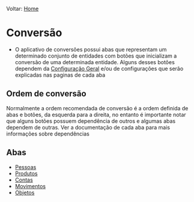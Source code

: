 Voltar: [Home](https://hetosoft.github.io/conversao-doc/Conversao/)
# Conversão  
- O aplicativo de conversões possui abas que representam um determinado conjunto de entidades com botões que inicializam a conversão de uma determinada entidade. Alguns desses botões dependem da [Configuração Geral](ConfiguracaoGeral.md) e/ou de configurações que serão explicadas nas paginas de cada aba  

## Ordem de conversão  
Normalmente a ordem recomendada de conversão é a ordem definida de abas e botões, da esquerda para a direita, no entanto é importante notar que alguns botões possuem dependência de outros e algumas abas dependem de outras. Ver a documentação de cada aba para mais informações sobre dependências  

## Abas  
- [Pessoas](./Pessoas.md)  
- [Produtos](./Produtos.md)  
- [Contas](./Contas.md)  
- [Movimentos](./Movimentos.md)  
- [Objetos](./Objetos.md)